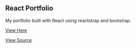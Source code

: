 ## React Portfolio

My portfolio built with React using reactstrap and bootstrap.

[View Here](https://jhadev.github.io/)

[View Source](https://github.com/jhadev/jhadev.github.io/tree/code)
